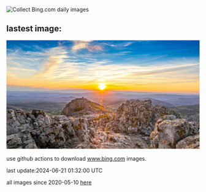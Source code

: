 ![Collect Bing.com daily images](https://github.com/counter2015/bing-daily-images/workflows/Collect%20Bing.com%20daily%20images/badge.svg)
## lastest image:
![](images/KokinoMacedonia.jpg)

use github actions to download www.bing.com images.

last update:2024-06-21 01:32:00 UTC

all images since 2020-05-10 [here](https://github.com/counter2015/bing-daily-images/tree/master/images) 
